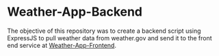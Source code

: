 # Weather-App-Backend

The objective of this repository was to create a backend script using ExpressJS to pull weather data from weather.gov and send it to the front end service at <a href="https://github.com/marcus-24/Weather-App-Frontend">Weather-App-Frontend</a>.
